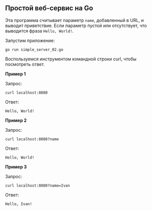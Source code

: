## Простой веб-сервис на Go

Эта программа считывает параметр ```name```, добавленный в URL, и выводит приветствие. Если параметр пустой или отсутствует, что выводится фраза ```Hello, World!```.

Запустим приложение:

```go run simple_server_02.go```

Воспользуемся инструментом командной строки curl, чтобы посмотреть ответ.

**Пример 1**

Запрос:

```curl localhost:8080```

Ответ:

```Hello, World!```

**Пример 2**

Запрос:

```curl localhost:8080?name```

Ответ:

```Hello, World!```

**Пример 3**

Запрос:

```curl localhost:8080?name=Ivan```

Ответ:

```Hello, Ivan!```
